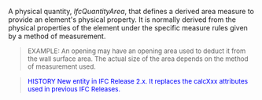 A physical quantity, _IfcQuantityArea_, that defines a derived area measure to provide an element's physical property. It is normally derived from the physical properties of the element under the specific measure rules given by a method of measurement.

> <font size="-1">EXAMPLE: An opening may have an opening area
		used to deduct it from the wall surface area. The actual size of the area
		depends on the method of measurement used.</font>

> <font color="#0000FF" size="-1">HISTORY New entity in IFC Release 2.x.
		  It replaces the calcXxx attributes used in previous IFC
		  Releases.</font>
>